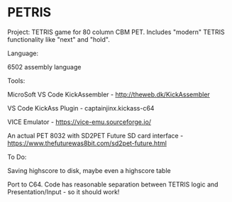 # PETRIS

Project: 
TETRIS game for 80 column CBM PET. Includes "modern" TETRIS functionality like "next" and "hold".

Language: 

6502 assembly language



Tools:

MicroSoft VS Code
KickAssembler - http://theweb.dk/KickAssembler

VS Code KickAss Plugin  - captainjinx.kickass-c64

VICE Emulator - https://vice-emu.sourceforge.io/ 

An actual PET 8032 with SD2PET Future SD card interface -  https://www.thefuturewas8bit.com/sd2pet-future.html

        
To Do:
 
 Saving highscore to disk, maybe even a highscore table
 
 Port to C64. Code has reasonable separation between TETRIS logic and Presentation/Input - so it should work!
